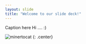 ```yaml
---
layout: slide
title: "Welcome to our slide deck!"
---
```


Caption here
Hi .... :)


![minertocat](https://octodex.github.com/images/minertocat.png)
{: .center}
